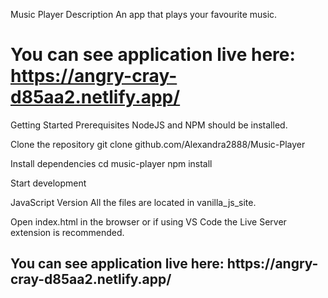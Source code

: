 Music Player
Description
An app that plays your favourite music.

# You can see application live here: https://angry-cray-d85aa2.netlify.app/

Getting Started
Prerequisites
NodeJS and NPM should be installed.

Clone the repository
git clone github.com/Alexandra2888/Music-Player

Install dependencies
cd music-player
npm install

Start development

JavaScript Version
All the files are located in vanilla_js_site.

Open index.html in the browser or if using VS Code the Live Server extension is recommended.


<h2>You can see application live here: https://angry-cray-d85aa2.netlify.app/</h2>


